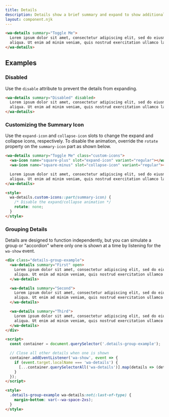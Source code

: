 ```yaml
---
title: Details
description: Details show a brief summary and expand to show additional content.
layout: component.njk
---
```


<!-- cspell:dictionaries lorem-ipsum -->

```html {.example}
<wa-details summary="Toggle Me">
  Lorem ipsum dolor sit amet, consectetur adipiscing elit, sed do eiusmod tempor incididunt ut labore et dolore magna
  aliqua. Ut enim ad minim veniam, quis nostrud exercitation ullamco laboris nisi ut aliquip ex ea commodo consequat.
</wa-details>
```

## Examples

### Disabled

Use the `disable` attribute to prevent the details from expanding.

```html {.example}
<wa-details summary="Disabled" disabled>
  Lorem ipsum dolor sit amet, consectetur adipiscing elit, sed do eiusmod tempor incididunt ut labore et dolore magna
  aliqua. Ut enim ad minim veniam, quis nostrud exercitation ullamco laboris nisi ut aliquip ex ea commodo consequat.
</wa-details>
```

### Customizing the Summary Icon

Use the `expand-icon` and `collapse-icon` slots to change the expand and collapse icons, respectively. To disable the animation, override the `rotate` property on the `summary-icon` part as shown below.

```html {.example}
<wa-details summary="Toggle Me" class="custom-icons">
  <wa-icon name="square-plus" slot="expand-icon" variant="regular"></wa-icon>
  <wa-icon name="square-minus" slot="collapse-icon" variant="regular"></wa-icon>

  Lorem ipsum dolor sit amet, consectetur adipiscing elit, sed do eiusmod tempor incididunt ut labore et dolore magna
  aliqua. Ut enim ad minim veniam, quis nostrud exercitation ullamco laboris nisi ut aliquip ex ea commodo consequat.
</wa-details>

<style>
  wa-details.custom-icons::part(summary-icon) {
    /* Disable the expand/collapse animation */
    rotate: none;
  }
</style>
```

### Grouping Details

Details are designed to function independently, but you can simulate a group or "accordion" where only one is shown at a time by listening for the `wa-show` event.

```html {.example}
<div class="details-group-example">
  <wa-details summary="First" open>
    Lorem ipsum dolor sit amet, consectetur adipiscing elit, sed do eiusmod tempor incididunt ut labore et dolore magna
    aliqua. Ut enim ad minim veniam, quis nostrud exercitation ullamco laboris nisi ut aliquip ex ea commodo consequat.
  </wa-details>

  <wa-details summary="Second">
    Lorem ipsum dolor sit amet, consectetur adipiscing elit, sed do eiusmod tempor incididunt ut labore et dolore magna
    aliqua. Ut enim ad minim veniam, quis nostrud exercitation ullamco laboris nisi ut aliquip ex ea commodo consequat.
  </wa-details>

  <wa-details summary="Third">
    Lorem ipsum dolor sit amet, consectetur adipiscing elit, sed do eiusmod tempor incididunt ut labore et dolore magna
    aliqua. Ut enim ad minim veniam, quis nostrud exercitation ullamco laboris nisi ut aliquip ex ea commodo consequat.
  </wa-details>
</div>

<script>
  const container = document.querySelector('.details-group-example');

  // Close all other details when one is shown
  container.addEventListener('wa-show', event => {
    if (event.target.localName === 'wa-details') {
      [...container.querySelectorAll('wa-details')].map(details => (details.open = event.target === details));
    }
  });
</script>

<style>
  .details-group-example wa-details:not(:last-of-type) {
    margin-bottom: var(--wa-space-2xs);
  }
</style>
```
